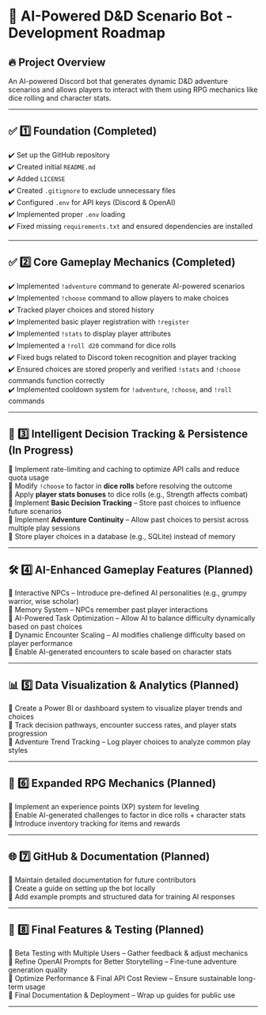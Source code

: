 # 📜 AI-Powered D&D Scenario Bot - Development Roadmap

## 🔥 Project Overview
An AI-powered Discord bot that generates dynamic D&D adventure scenarios and allows players to interact with them using RPG mechanics like dice rolling and character stats.

---

## ✅ 1️⃣ Foundation (Completed)
✔️ Set up the GitHub repository  
✔️ Created initial `README.md`  
✔️ Added `LICENSE`  
✔️ Created `.gitignore` to exclude unnecessary files  
✔️ Configured `.env` for API keys (Discord & OpenAI)  
✔️ Implemented proper `.env` loading  
✔️ Fixed missing `requirements.txt` and ensured dependencies are installed  

---

## ✅ 2️⃣ Core Gameplay Mechanics (Completed)
✔️ Implemented `!adventure` command to generate AI-powered scenarios  
✔️ Implemented `!choose` command to allow players to make choices  
✔️ Tracked player choices and stored history  
✔️ Implemented basic player registration with `!register`  
✔️ Implemented `!stats` to display player attributes  
✔️ Implemented a `!roll d20` command for dice rolls  
✔️ Fixed bugs related to Discord token recognition and player tracking  
✔️ Ensured choices are stored properly and verified `!stats` and `!choose` commands function correctly  
✔️ Implemented cooldown system for `!adventure`, `!choose`, and `!roll` commands

---

## 🚀 3️⃣ Intelligent Decision Tracking & Persistence (In Progress)
🔲 Implement rate-limiting and caching to optimize API calls and reduce quota usage  
🔲 Modify `!choose` to factor in **dice rolls** before resolving the outcome  
🔲 Apply **player stats bonuses** to dice rolls (e.g., Strength affects combat)  
🔲 Implement **Basic Decision Tracking** – Store past choices to influence future scenarios  
🔲 Implement **Adventure Continuity** – Allow past choices to persist across multiple play sessions  
🔲 Store player choices in a database (e.g., SQLite) instead of memory  

---

## 🛠 4️⃣ AI-Enhanced Gameplay Features (Planned)
🔲 Interactive NPCs – Introduce pre-defined AI personalities (e.g., grumpy warrior, wise scholar)  
🔲 Memory System – NPCs remember past player interactions  
🔲 AI-Powered Task Optimization – Allow AI to balance difficulty dynamically based on past choices  
🔲 Dynamic Encounter Scaling – AI modifies challenge difficulty based on player performance  
🔲 Enable AI-generated encounters to scale based on character stats  

---

## 📊 5️⃣ Data Visualization & Analytics (Planned)
🔲 Create a Power BI or dashboard system to visualize player trends and choices  
🔲 Track decision pathways, encounter success rates, and player stats progression  
🔲 Adventure Trend Tracking – Log player choices to analyze common play styles  

---

## 🎲 6️⃣ Expanded RPG Mechanics (Planned)
🔲 Implement an experience points (XP) system for leveling  
🔲 Enable AI-generated challenges to factor in dice rolls + character stats  
🔲 Introduce inventory tracking for items and rewards  

---

## 🌐 7️⃣ GitHub & Documentation (Planned)
🔲 Maintain detailed documentation for future contributors  
🔲 Create a guide on setting up the bot locally  
🔲 Add example prompts and structured data for training AI responses  

---

## 🏁 8️⃣ Final Features & Testing (Planned)
🔲 Beta Testing with Multiple Users – Gather feedback & adjust mechanics  
🔲 Refine OpenAI Prompts for Better Storytelling – Fine-tune adventure generation quality  
🔲 Optimize Performance & Final API Cost Review – Ensure sustainable long-term usage  
🔲 Final Documentation & Deployment – Wrap up guides for public use  

---